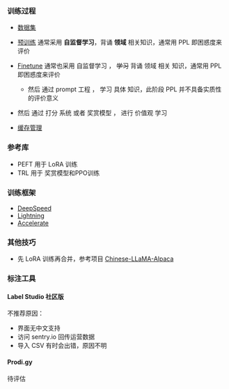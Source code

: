 ### 训练过程

* [数据集](train/datasets.md)

* [预训练](train/pretrain.md) 通常采用 **自监督学习**，背诵 **领域** 相关知识，通常用 PPL 即困惑度来评价
* [Finetune](train/ft.md) 通常也采用 自监督学习 ， ~~学习~~ 背诵 领域 相关 知识，通常用 PPL 即困惑度来评价
    * 然后 通过 prompt 工程 ， 学习 具体 知识，此阶段 PPL 并不具备实质性的评价意义
* 然后 通过 打分 系统 或者 奖赏模型 ， 进行 价值观 学习 

* [缓存管理](train/cache.md)

### 参考库
* PEFT 用于 LoRA 训练
* TRL 用于 奖赏模型和PPO训练

### 训练框架

* [DeepSpeed](https://www.deepspeed.ai/)
* [Lightning](https://www.lightning.ai/)
* [Accelerate](https://huggingface.co/docs/accelerate/index)

### 其他技巧

* 先 LoRA 训练再合并，参考项目 [Chinese-LLaMA-Alpaca](https://github.com/ymcui/Chinese-LLaMA-Alpaca)

### 标注工具

#### Label Studio 社区版
不推荐原因：
- 界面无中文支持
- 访问 sentry.io 回传运营数据
- 导入 CSV 有时会出错，原因不明

#### Prodi.gy 
待评估